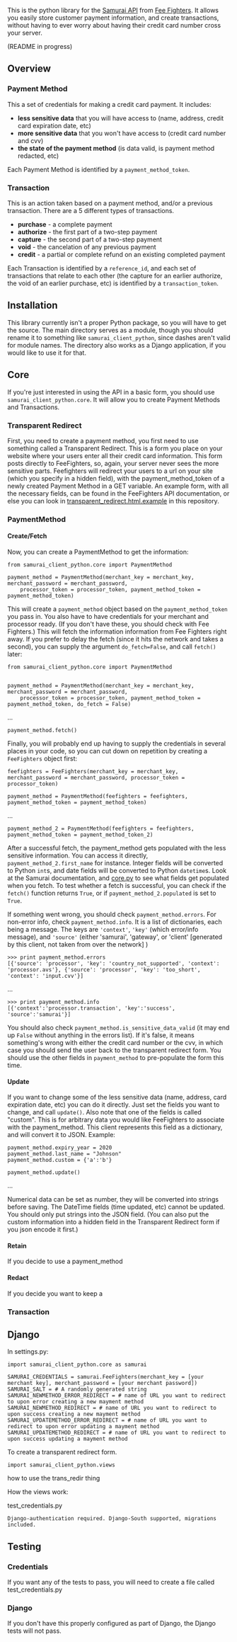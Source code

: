 This is the python library for the [Samurai API](http://feefighters.com/samurai) from [Fee Fighters](http://feefighters.com). It allows you easily store customer payment information, and create transactions, without having to ever worry about having their credit card number cross your server.

(README in progress)

## Overview

### Payment Method

This a set of credentials for making a credit card payment. It includes:

* __less sensitive data__ that you will have access to (name, address, credit card expiration date, etc)
* __more sensitive data__ that you won't have access to (credit card number and cvv)
* __the state of the payment method__ (is data valid, is payment method redacted, etc)

Each Payment Method is identified by a `payment_method_token`.

### Transaction

This is an action taken based on a payment method, and/or a previous transaction. There are a 5 different types of transactions.

* __purchase__ - a complete payment
* __authorize__ - the first part of a two-step payment
* __capture__ - the second part of a two-step payment
* __void__ - the cancelation of any previous payment
* __credit__ - a partial or complete refund on an existing completed payment

Each Transaction is identified by a `reference_id`, and each set of transactions that relate to each other (the capture for an earlier authorize, the void of an earlier purchase, etc) is identified by a `transaction_token`.

## Installation

This library currently isn't a proper Python package, so you will have to get the source. The main directory serves as a module, though you should rename it to something like `samurai_client_python`, since dashes aren't valid for module names. The directory also works as a Django application, if you would like to use it for that.

## Core

If you're just interested in using the API in a basic form, you should use `samurai_client_python.core`. It will allow you to create Payment Methods and Transactions.

### Transparent Redirect

First, you need to create a payment method, you first need to use something called a Transparent Redirect. This is a form you place on your website where your users enter all their credit card information. This form posts directly to FeeFighters, so, again, your server never sees the more sensitive parts. Feefighters will redirect your users to a url on your site (which you specify in a hidden field), with the payment_method_token of a newly created Payment Method in a GET variable. An example form, with all the necessary fields, can be found in the FeeFighters API documentation, or else you can look in [transparent_redirect.html.example](/FeeFighters/samurai-client-python/blob/master/transparent_redirect.html.example) in this repository.

### PaymentMethod

#### Create/Fetch

Now, you can create a PaymentMethod to get the information:

    from samurai_client_python.core import PaymentMethod

    payment_method = PaymentMethod(merchant_key = merchant_key, merchant_password = merchant_password,
        processor_token = processor_token, payment_method_token = payment_method_token)

This will create a `payment_method` object based on the `payment_method_token` you pass in. You also have to have credentials for your merchant and processor ready. (If you don't have these, you should check with Fee Fighters.) This will fetch the information information from Fee Fighters right away. If you prefer to delay the fetch (since it hits the network and takes a second), you can supply the argument `do_fetch=False`, and call `fetch()` later:

    from samurai_client_python.core import PaymentMethod


    payment_method = PaymentMethod(merchant_key = merchant_key, merchant_password = merchant_password,
        processor_token = processor_token, payment_method_token = payment_method_token, do_fetch = False)

...

    payment_method.fetch()

Finally, you will probably end up having to supply the credentials in several places in your code, so you can cut down on repetition by creating a `FeeFighters` object first:

    feefighters = FeeFighters(merchant_key = merchant_key, merchant_password = merchant_password, processor_token = processor_token)

    payment_method = PaymentMethod(feefighters = feefighters, payment_method_token = payment_method_token)

...

    payment_method_2 = PaymentMethod(feefighters = feefighters, payment_method_token = payment_method_token_2)

After a successful fetch, the payment_method gets populated with the less sensitive information. You can access it directly, `payment_method_2.first_name` for instance. Integer fields will be converted to Python `int`s, and date fields will be converted to Python `datetime`s. Look at the Samurai documentation, and [core.py](/FeeFighters/samurai-client-python/blob/master/core.py) to see what fields get populated when you fetch. To test whether a fetch is successful, you can check if the `fetch()` function returns `True`, or if `payment_method_2.populated` is set to `True`.

If something went wrong, you should check `payment_method.errors`. For non-error info, check `payment_method.info`. It is a list of dictionaries, each being a message. The keys are `'context'`, `'key'` (which error/info message), and `'source'` (either 'samurai', 'gateway', or 'client' [generated by this client, not taken from over the network] )

    >>> print payment_method.errors
    [{'source': 'processor', 'key': 'country_not_supported', 'context': 'processor.avs'}, {'source': 'processor', 'key': 'too_short', 'context': 'input.cvv'}]

...

    >>> print payment_method.info
    [{'context':'processor.transaction', 'key':'success', 'source':'samurai'}]

You should also check `payment_method.is_sensitive_data_valid` (it may end up `False` without anything in the errors list). If it's false, it means something's wrong with either the credit card number or the cvv, in which case you should send the user back to the transparent redirect form. You should use the other fields in `payment_method` to pre-populate the form this time.

#### Update

If you want to change some of the less sensitive data (name, address, card expiration date, etc) you can do it directly. Just set the fields you want to change, and call `update()`. Also note that one of the fields is called "custom". This is for arbitrary data you would like FeeFighters to associate with the payment_method. This client represents this field as a dictionary, and will convert it to JSON. Example:

    payment_method.expiry_year = 2020
    payment_method.last_name = "Johnson"
    payment_method.custom = {'a':'b'}

    payment_method.update()

...

Numerical data can be set as number, they will be converted into strings before saving. The DateTime fields (time updated, etc) cannot be updated. You should only put strings into the JSON field. (You can also put the custom information into a hidden field in the Transparent Redirect form if you json encode it first.)

#### Retain
If you decide to use a payment_method

#### Redact
If you decide you want to keep a


### Transaction


## Django


In settings.py:

    import samurai_client_python.core as samurai

    SAMURAI_CREDENTIALS = samurai.FeeFighters(merchant_key = [your merchant key], merchant_password = [your merchant password])
    SAMURAI_SALT = # A randomly generated string
    SAMURAI_NEWMETHOD_ERROR_REDIRECT = # name of URL you want to redirect to upon error creating a new mayment method
    SAMURAI_NEWMETHOD_REDIRECT = # name of URL you want to redirect to upon success creating a new mayment method
    SAMURAI_UPDATEMETHOD_ERROR_REDIRECT = # name of URL you want to redirect to upon error updating a mayment method
    SAMURAI_UPDATEMETHOD_REDIRECT = # name of URL you want to redirect to upon success updating a mayment method


To create a transparent redirect form.

    import samurai_client_python.views

    
    

how to use the trans_redir thing 







How the views work:



test_credentials.py

    Django-authentication required. Django-South supported, migrations included.

## Testing

### Credentials

If you want any of the tests to pass, you will need to create a file called test_credentials.py

### Django

If you don't have this properly configured as part of Django, the Django tests will not pass.
